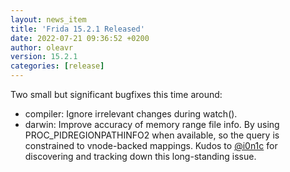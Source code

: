```yaml
---
layout: news_item
title: 'Frida 15.2.1 Released'
date: 2022-07-21 09:36:52 +0200
author: oleavr
version: 15.2.1
categories: [release]
---
```


Two small but significant bugfixes this time around:

- compiler: Ignore irrelevant changes during watch().
- darwin: Improve accuracy of memory range file info. By using
  PROC_PIDREGIONPATHINFO2 when available, so the query is constrained to
  vnode-backed mappings. Kudos to [@i0n1c][] for discovering and tracking
  down this long-standing issue.


[@i0n1c]: https://twitter.com/i0n1c
